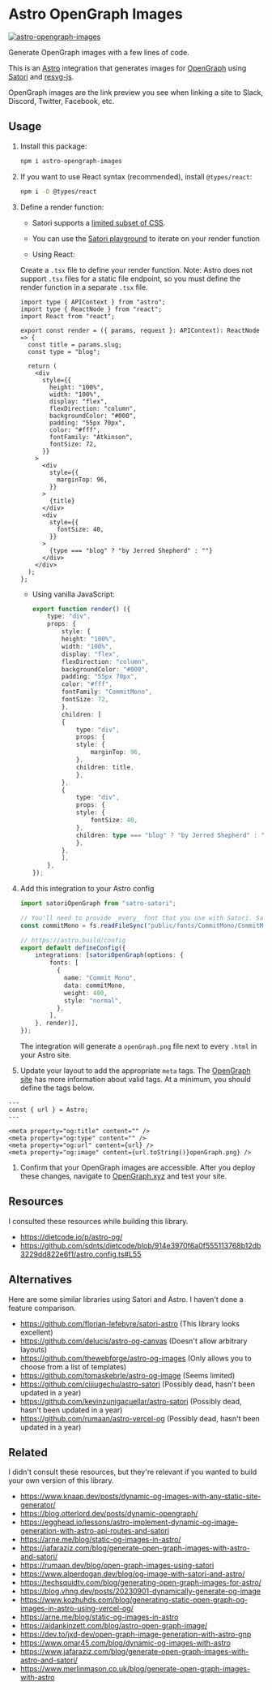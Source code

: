 # Astro OpenGraph Images

[![astro-opengraph-images](https://img.shields.io/npm/v/astro-opengraph-images.svg)](https://www.npmjs.com/package/astro-opengraph-images)

Generate OpenGraph images with a few lines of code.

This is an [Astro](https://astro.build/) integration that generates images for [OpenGraph](https://ogp.me/) using [Satori](https://github.com/vercel/satori) and [resvg-js](https://github.com/yisibl/resvg-js).

OpenGraph images are the link preview you see when linking a site to Slack, Discord, Twitter, Facebook, etc.

## Usage

1. Install this package:

   ```bash
   npm i astro-opengraph-images
   ```

1. If you want to use React syntax (recommended), install `@types/react`:

   ```bash
   npm i -D @types/react
   ```

1. Define a render function:

   - Satori supports a [limited subset of CSS](https://github.com/vercel/satori?tab=readme-ov-file#css).
   - You can use the [Satori playground](https://og-playground.vercel.app/) to iterate on your render function

   - Using React:

   Create a `.tsx` file to define your render function. Note: Astro does not support `.tsx` files for a static file endpoint, so you must define the render function in a separate `.tsx` file.

   ```tsx
   import type { APIContext } from "astro";
   import type { ReactNode } from "react";
   import React from "react";

   export const render = ({ params, request }: APIContext): ReactNode => {
     const title = params.slug;
     const type = "blog";

     return (
       <div
         style={{
           height: "100%",
           width: "100%",
           display: "flex",
           flexDirection: "column",
           backgroundColor: "#000",
           padding: "55px 70px",
           color: "#fff",
           fontFamily: "Atkinson",
           fontSize: 72,
         }}
       >
         <div
           style={{
             marginTop: 96,
           }}
         >
           {title}
         </div>
         <div
           style={{
             fontSize: 40,
           }}
         >
           {type === "blog" ? "by Jerred Shepherd" : ""}
         </div>
       </div>
     );
   };
   ```

   - Using vanilla JavaScript:

     ```typescript
     export function render() ({
         type: "div",
         props: {
             style: {
             height: "100%",
             width: "100%",
             display: "flex",
             flexDirection: "column",
             backgroundColor: "#000",
             padding: "55px 70px",
             color: "#fff",
             fontFamily: "CommitMono",
             fontSize: 72,
             },
             children: [
             {
                 type: "div",
                 props: {
                 style: {
                     marginTop: 96,
                 },
                 children: title,
                 },
             },
             {
                 type: "div",
                 props: {
                 style: {
                     fontSize: 40,
                 },
                 children: type === "blog" ? "by Jerred Shepherd" : "",
                 },
             },
             ],
         },
     });
     ```

1. Add this integration to your Astro config

   ```typescript
   import satoriOpenGraph from "satro-satori";

   // You'll need to provide _every_ font that you use with Satori. Satori does not have any fonts by default.
   const commitMono = fs.readFileSync("public/fonts/CommitMono/CommitMono-450-Regular.otf");

   // https://astro.build/config
   export default defineConfig({
       integrations: [satoriOpenGraph(options: {
           fonts: [
             {
               name: "Commit Mono",
               data: commitMono,
               weight: 400,
               style: "normal",
             },
           ],
       }, render)],
   });
   ```

   The integration will generate a `openGraph.png` file next to every `.html` in your Astro site.

1. Update your layout to add the appropriate `meta` tags. The [OpenGraph site](https://ogp.me/) has more information about valid tags. At a minimum, you should define the tags below.

```astro
---
const { url } = Astro;
---

<meta property="og:title" content="" />
<meta property="og:type" content="" />
<meta property="og:url" content={url} />
<meta property="og:image" content={url.toString()}openGraph.png} />
```

1. Confirm that your OpenGraph images are accessible. After you deploy these changes, navigate to [OpenGraph.xyz](https://www.opengraph.xyz/) and test your site.

## Resources

I consulted these resources while building this library.

- https://dietcode.io/p/astro-og/
- https://github.com/sdnts/dietcode/blob/914e3970f6a0f555113768b12db3229dd822e6f1/astro.config.ts#L55

## Alternatives

Here are some similar libraries using Satori and Astro. I haven't done a feature comparison.

- https://github.com/florian-lefebvre/satori-astro (This library looks excellent)
- https://github.com/delucis/astro-og-canvas (Doesn't allow arbitrary layouts)
- https://github.com/thewebforge/astro-og-images (Only allows you to choose from a list of templates)
- https://github.com/tomaskebrle/astro-og-image (Seems limited)
- https://github.com/cijiugechu/astro-satori (Possibly dead, hasn't been updated in a year)
- https://github.com/kevinzunigacuellar/astro-satori (Possibly dead, hasn't been updated in a year)
- https://github.com/rumaan/astro-vercel-og (Possibly dead, hasn't been updated in a year)

## Related

I didn't consult these resources, but they're relevant if you wanted to build your own version of this library.

- https://www.knaap.dev/posts/dynamic-og-images-with-any-static-site-generator/
- https://blog.otterlord.dev/posts/dynamic-opengraph/
- https://egghead.io/lessons/astro-implement-dynamic-og-image-generation-with-astro-api-routes-and-satori
- https://arne.me/blog/static-og-images-in-astro/
- https://jafaraziz.com/blog/generate-open-graph-images-with-astro-and-satori/
- https://rumaan.dev/blog/open-graph-images-using-satori
- https://www.alperdogan.dev/blog/og-image-with-satori-and-astro/
- https://techsquidtv.com/blog/generating-open-graph-images-for-astro/
- https://blog.vhng.dev/posts/20230901-dynamically-generate-og-image
- https://www.kozhuhds.com/blog/generating-static-open-graph-og-images-in-astro-using-vercel-og/
- https://arne.me/blog/static-og-images-in-astro
- https://aidankinzett.com/blog/astro-open-graph-image/
- https://dev.to/jxd-dev/open-graph-image-generation-with-astro-gnp
- https://www.omar45.com/blog/dynamic-og-images-with-astro
- https://www.jafaraziz.com/blog/generate-open-graph-images-with-astro-and-satori/
- https://www.merlinmason.co.uk/blog/generate-open-graph-images-with-astro
